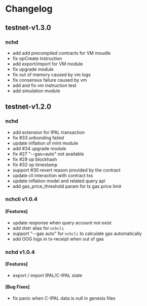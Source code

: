 # Changelog

## testnet-v1.3.0

### nchd

* add add precompiled contracts for VM moudle
* fix opCreate instruction
* add export/import for VM module
* fix upgrade module
* fix out of memory caused by vm logs
* fix consensus failure caused by vm
* add and fix vm instruction test
* add simulation module

## testnet-v1.2.0

### nchd

* add extension for IPAL transaction
* fix #33 unbonding failed
* update inflation of mint module
* add #34 upgrade module
* fix #27 "--gas=auto" not available
* fix #29 op blockhash
* fix #32 op timestamp
* support #30 revert reason provided by the contract
* update cli interaction with contract txs
* update inflation model and related query api
* add gas_price_threshold param for tx gas price limit

### nchcli v1.0.4

#### [Features]

* update response when query account not exist 
* add distr alias for ```nchcli```
* support "--gas auto" for ```nchcli``` to calculate gas automatically
* add OOG logs in tx-receipt when out of gas

### nchd v1.0.4

#### [Features]

* export / import IPAL/C-IPAL state

#### [Bug Fixes]

* fix panic when C-IPAL data is null in genesis files
